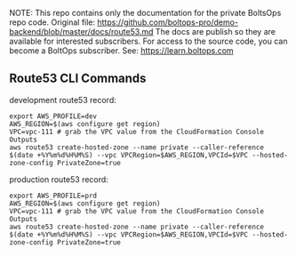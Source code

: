 <!-- note marker start -->
NOTE: This repo contains only the documentation for the private BoltsOps repo code.
Original file: https://github.com/boltops-pro/demo-backend/blob/master/docs/route53.md
The docs are publish so they are available for interested subscribers.
For access to the source code, you can become a BoltOps subscriber.
See: https://learn.boltops.com

<!-- note marker end -->

## Route53 CLI Commands

development route53 record:

    export AWS_PROFILE=dev
    AWS_REGION=$(aws configure get region)
    VPC=vpc-111 # grab the VPC value from the CloudFormation Console Outputs
    aws route53 create-hosted-zone --name private --caller-reference $(date +%Y%m%d%H%M%S) --vpc VPCRegion=$AWS_REGION,VPCId=$VPC --hosted-zone-config PrivateZone=true

production route53 record:

    export AWS_PROFILE=prd
    AWS_REGION=$(aws configure get region)
    VPC=vpc-111 # grab the VPC value from the CloudFormation Console Outputs
    aws route53 create-hosted-zone --name private --caller-reference $(date +%Y%m%d%H%M%S) --vpc VPCRegion=$AWS_REGION,VPCId=$VPC --hosted-zone-config PrivateZone=true

